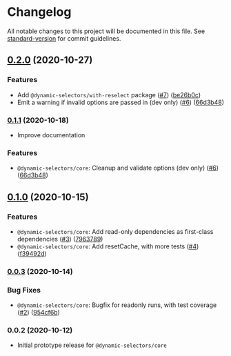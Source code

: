 # Changelog

All notable changes to this project will be documented in this file. See [standard-version](https://github.com/conventional-changelog/standard-version) for commit guidelines.

## [0.2.0](https://github.com/spautz/dynamic-selectors/compare/v0.1.0...v0.2.0) (2020-10-27)

### Features

- Add `@dynamic-selectors/with-reselect` package ([#7](https://github.com/spautz/dynamic-selectors/issues/7)) ([be26b0c](https://github.com/spautz/dynamic-selectors/commit/be26b0c95f7b0e7df3562d8b7bfc629dbebfbc46))
- Emit a warning if invalid options are passed in (dev only) ([#6](https://github.com/spautz/dynamic-selectors/issues/6)) ([66d3b48](https://github.com/spautz/dynamic-selectors/commit/66d3b4859679262f198ea2d4ceee49201e7996fd))

### [0.1.1](https://github.com/spautz/dynamic-selectors/compare/v0.1.0...v0.1.1) (2020-10-18)

- Improve documentation

### Features

- `@dynamic-selectors/core`: Cleanup and validate options (dev only) ([#6](https://github.com/spautz/dynamic-selectors/issues/6)) ([66d3b48](https://github.com/spautz/dynamic-selectors/commit/66d3b4859679262f198ea2d4ceee49201e7996fd))

## [0.1.0](https://github.com/spautz/dynamic-selectors/compare/v0.0.3...v0.1.0) (2020-10-15)

### Features

- `@dynamic-selectors/core`: Add read-only dependencies as first-class dependencies ([#3](https://github.com/spautz/dynamic-selectors/issues/3)) ([7963789](https://github.com/spautz/dynamic-selectors/commit/796378969f0384eafa31a775ce63c02cfbabbb07))
- `@dynamic-selectors/core`: Add resetCache, with more tests ([#4](https://github.com/spautz/dynamic-selectors/issues/4)) ([f39492d](https://github.com/spautz/dynamic-selectors/commit/f39492d5f7fc271fcac99ff6c55ae38357597e15))

### [0.0.3](https://github.com/spautz/dynamic-selectors/compare/v0.0.2...v0.0.3) (2020-10-14)

### Bug Fixes

- `@dynamic-selectors/core`: Bugfix for readonly runs, with test coverage ([#2](https://github.com/spautz/dynamic-selectors/issues/2)) ([954cf6b](https://github.com/spautz/dynamic-selectors/commit/954cf6b997a8b09a97fc63cf24e1a29e09516e0d))

### 0.0.2 (2020-10-12)

- Initial prototype release for `@dynamic-selectors/core`
